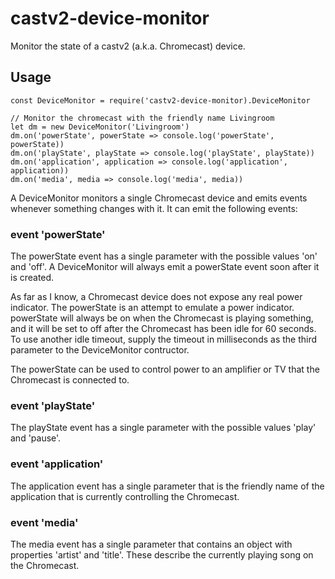 # castv2-device-monitor

Monitor the state of a castv2 (a.k.a. Chromecast) device.

## Usage

    const DeviceMonitor = require('castv2-device-monitor).DeviceMonitor

    // Monitor the chromecast with the friendly name Livingroom
    let dm = new DeviceMonitor('Livingroom')
    dm.on('powerState', powerState => console.log('powerState', powerState))
    dm.on('playState', playState => console.log('playState', playState))
    dm.on('application', application => console.log('application', application))
    dm.on('media', media => console.log('media', media))

A DeviceMonitor monitors a single Chromecast device and emits events whenever something changes with it.
It can emit the following events:

### event 'powerState'

The powerState event has a single parameter with the possible values 'on' and 'off'.
A DeviceMonitor will always emit a powerState event soon after it is created.

As far as I know, a Chromecast device does not expose any real power indicator.
The powerState is an attempt to emulate a power indicator. powerState will always
be on when the Chromecast is playing something, and it will be set to
off after the Chromecast has been idle for 60 seconds.
To use another idle timeout, supply the timeout in milliseconds
as the third parameter to the DeviceMonitor contructor.

The powerState can be used to control power to
an amplifier or TV that the Chromecast is connected to.

### event 'playState'

The playState event has a single parameter with the possible values 'play' and 'pause'.

### event 'application'

The application event has a single parameter that is the friendly name of
the application that is currently controlling the Chromecast.

### event 'media'

The media event has a single parameter that contains an object with properties
'artist' and 'title'. These describe the currently playing song on the Chromecast.

